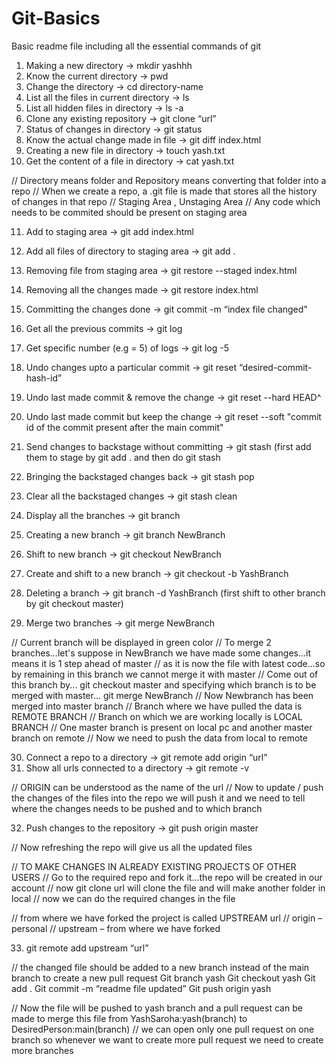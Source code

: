 # Git-Basics
Basic readme file including all the essential commands of git

1)	Making a new directory			->	mkdir yashhh
2)	Know the current directory		->	pwd
3)	Change the directory			->	cd directory-name
4)	List all the files in current directory	->	ls
5)	List all hidden files in directory		->	ls -a
6)	Clone any existing repository		->	git clone “url”
7)	Status of changes in directory		->	git status
8)	Know the actual change made in file	->	git diff index.html
9)	Creating a new file in directory		->	touch yash.txt 
10)	Get the content of a file in directory        ->	cat yash.txt

// Directory means folder and Repository means converting that folder into a repo
// When we create a repo, a .git file is made that stores all the history of changes in that repo
// Staging Area , Unstaging Area
// Any code which needs to be commited should be present on staging area

11)	Add to staging area			->	git add index.html
12)	Add all files of directory to staging area  ->	git add .
13)	Removing file from staging area                ->	git restore --staged index.html
14)	Removing all the changes made                ->	git restore index.html
15)	Committing the changes done		->	git commit -m “index file changed”
16)	Get all the previous commits		->	git log
17)	Get specific number (e.g = 5) of logs        ->	git log -5
18)	Undo changes upto a particular commit  ->	git reset “desired-commit-hash-id”
19)	Undo last made commit & remove the change           ->      git reset --hard HEAD^
20)	Undo last made commit but keep the change             ->      git reset --soft "commit id of the commit present after the main commit"
21)	Send changes to backstage without committing         ->	  git stash      (first add them to stage by git add .  and then do git stash
22)	Bringing the backstaged changes back	->	git stash pop
23)	Clear all the backstaged changes	->	git stash clean

24)	Display all the branches                              ->	git branch
25)	Creating a new branch                                -> 	git branch NewBranch
26)	Shift to new branch                                     ->	git checkout NewBranch
27)	Create and shift to a  new branch             ->	git checkout -b YashBranch
28)	Deleting a branch                                         ->	git branch -d YashBranch    (first shift to other branch by git checkout master)
29)	Merge two branches                                   ->	git merge NewBranch

// Current branch will be displayed in green color
// To merge 2 branches...let's suppose in NewBranch we have made some changes...it means it is 1 step ahead of master 
// as it is now the file with latest code...so by remaining in this branch we cannot merge it with master
// Come out of this branch by...   git checkout master   and specifying which branch is to be merged with master...    git merge NewBranch
// Now Newbranch has been merged into master branch
// Branch where we have pulled the data is REMOTE BRANCH
// Branch on which we are working locally is LOCAL BRANCH
// One master branch is present on local pc and another master branch on remote 
// Now we need to push the data from local to remote

30)	Connect a repo to a directory		->	git remote add origin “url”
31)	Show all urls connected to a directory     ->	git remote -v

// ORIGIN can be understood as the name of the url
// Now to update / push the changes of the files into the repo we will push it and we need to tell where the changes needs to be pushed and to which branch

32)	Push changes to the repository		->	git push origin master 

// Now refreshing the repo will give us all the updated files

// TO MAKE CHANGES IN ALREADY EXISTING PROJECTS OF OTHER USERS
// Go to the required repo and fork it…the repo will be created in our account
// now git clone url will clone the file and will make another folder in local
// now we can do the required changes in the file

// from where we have forked the project is called UPSTREAM url
// origin – personal
// upstream – from where we have forked

33)	git remote add upstream “url”

// the changed file should be added to a new branch instead of the main branch to create a new pull request
Git branch yash
Git checkout yash
Git add .
Git commit -m “readme file updated”
Git push origin yash

// Now the file will be pushed to yash branch and a pull request can be made to merge this file from    YashSaroha:yash(branch)   to   DesiredPerson:main(branch)
// we can open only one pull request on one branch so whenever we want to create more pull request we need to create more branches
